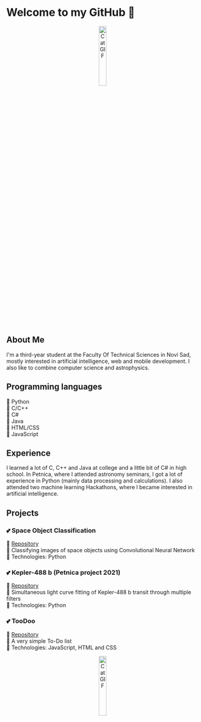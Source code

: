 # Welcome to my GitHub 🌹

<div align="center">
<img src = "https://media.giphy.com/media/OfgFXNVi8gnEXvbske/giphy.gif" alt="Cat GIF" width = "20%">
</div>

## About Me

I'm a third-year student at the Faculty Of Technical Sciences in Novi Sad, mostly interested in artificial intelligence, web and mobile development. I also like to combine computer science and astrophysics.

## Programming languages

🌙 Python <br>
🌙 C/C++  <br>
🌙 C#  <br>
🌙 Java <br>
🌙 HTML/CSS <br>
🌙 JavaScript

## Experience

I learned a lot of C, C++ and Java at college and a little bit of C# in high school. In Petnica, where I attended astronomy seminars, I got a lot of experience in Python (mainly data processing and calculations). I also attended two machine learning Hackathons, where I became interested in artificial intelligence.

## Projects

### 💕 Space Object Classification

💠 [Repository](https://github.com/natasarad02/space-object-classification) <br>
💠 Classifying images of space objects using Convolutional Neural Network <br>
💠 Technologies: Python

### 💕 Kepler-488 b (Petnica project 2021)

💠 [Repository](https://github.com/natasarad02/kepler-488b) <br>
💠 Simultaneous light curve fitting of Kepler-488 b transit through multiple filters <br>
💠 Technologies: Python

### 💕 TooDoo

💠 [Repository](https://github.com/natasarad02/TooDoo) <br>
💠 A very simple To-Do list <br>
💠 Technologies: JavaScript, HTML and CSS <br>


<div align="center">
<img src = "https://media.giphy.com/media/eJ4hcjD3H9DZcO8Qo0/giphy.gif" alt="Cat GIF" width = "20%">
</div>

